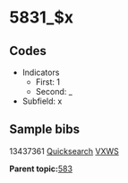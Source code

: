 # 5831\_$x

## Codes

-   Indicators
    -   First: 1
    -   Second: \_
-   Subfield: x

## Sample bibs

13437361 [Quicksearch](https://search.library.yale.edu/catalog/13437361) [VXWS](http://prodorbis.library.yale.edu:7014/vxws/GetHoldingsService?bibId=13437361)

**Parent topic:**[583](../../tags/583/583.md)

